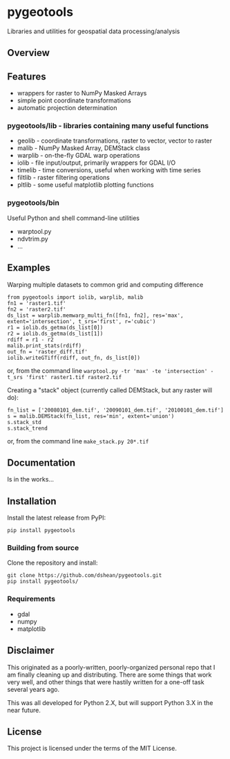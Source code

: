 # pygeotools
Libraries and utilities for geospatial data processing/analysis

## Overview

## Features
- wrappers for raster to NumPy Masked Arrays
- simple point coordinate transformations
- automatic projection determination

### pygeotools/lib - libraries containing many useful functions
- geolib - coordinate transformations, raster to vector, vector to raster
- malib - NumPy Masked Array, DEMStack class
- warplib - on-the-fly GDAL warp operations
- iolib - file input/output, primarily wrappers for GDAL I/O
- timelib - time conversions, useful when working with time series
- filtlib - raster filtering operations
- pltlib - some useful matplotlib plotting functions

### pygeotools/bin

Useful Python and shell command-line utilities
- warptool.py
- ndvtrim.py
- ...

## Examples 

Warping multiple datasets to common grid and computing difference
```
from pygeotools import iolib, warplib, malib
fn1 = 'raster1.tif'
fn2 = 'raster2.tif'
ds_list = warplib.memwarp_multi_fn([fn1, fn2], res='max', extent='intersection', t_srs='first', r='cubic')
r1 = iolib.ds_getma(ds_list[0])
r2 = iolib.ds_getma(ds_list[1])
rdiff = r1 - r2
malib.print_stats(rdiff)
out_fn = 'raster_diff.tif'
iolib.writeGTiff(rdiff, out_fn, ds_list[0])
```
or, from the command line `warptool.py -tr 'max' -te 'intersection' -t_srs 'first' raster1.tif raster2.tif`

Creating a "stack" object (currently called DEMStack, but any raster will do):
```
fn_list = ['20080101_dem.tif', '20090101_dem.tif', '20100101_dem.tif']
s = malib.DEMStack(fn_list, res='min', extent='union')
s.stack_std
s.stack_trend
```
or, from the command line `make_stack.py 20*.tif`

## Documentation

Is in the works...

## Installation

Install the latest release from PyPI:

    pip install pygeotools 

### Building from source

Clone the repository and install:

    git clone https://github.com/dshean/pygeotools.git
    pip install pygeotools/

### Requirements 
- gdal
- numpy
- matplotlib

## Disclaimer 

This originated as a poorly-written, poorly-organized personal repo that I am finally cleaning up and distributing.  There are some things that work very well, and other things that were hastily written for a one-off task several years ago.  

This was all developed for Python 2.X, but will support Python 3.X in the near future.

## License

This project is licensed under the terms of the MIT License.

